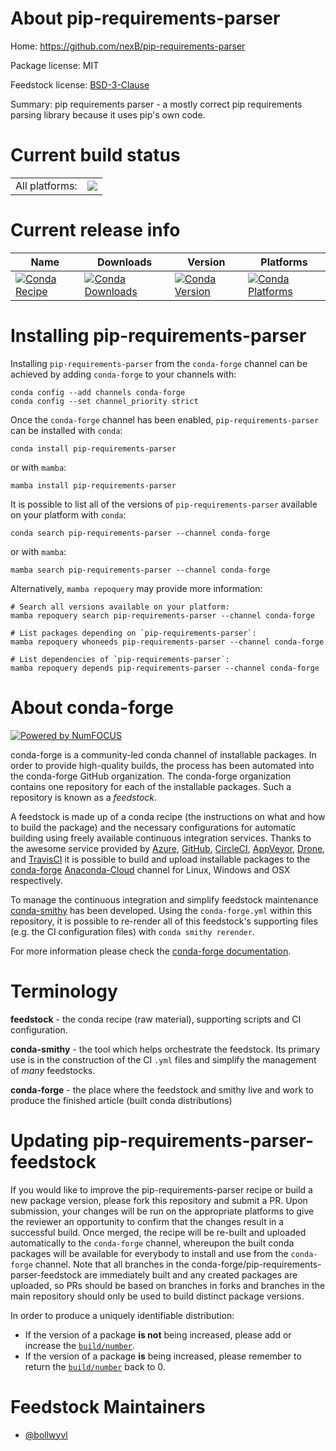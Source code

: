 About pip-requirements-parser
=============================

Home: https://github.com/nexB/pip-requirements-parser

Package license: MIT

Feedstock license: [BSD-3-Clause](https://github.com/conda-forge/pip-requirements-parser-feedstock/blob/main/LICENSE.txt)

Summary: pip requirements parser - a mostly correct pip requirements parsing library because it uses pip's own code.

Current build status
====================


<table><tr><td>All platforms:</td>
    <td>
      <a href="https://dev.azure.com/conda-forge/feedstock-builds/_build/latest?definitionId=15641&branchName=main">
        <img src="https://dev.azure.com/conda-forge/feedstock-builds/_apis/build/status/pip-requirements-parser-feedstock?branchName=main">
      </a>
    </td>
  </tr>
</table>

Current release info
====================

| Name | Downloads | Version | Platforms |
| --- | --- | --- | --- |
| [![Conda Recipe](https://img.shields.io/badge/recipe-pip--requirements--parser-green.svg)](https://anaconda.org/conda-forge/pip-requirements-parser) | [![Conda Downloads](https://img.shields.io/conda/dn/conda-forge/pip-requirements-parser.svg)](https://anaconda.org/conda-forge/pip-requirements-parser) | [![Conda Version](https://img.shields.io/conda/vn/conda-forge/pip-requirements-parser.svg)](https://anaconda.org/conda-forge/pip-requirements-parser) | [![Conda Platforms](https://img.shields.io/conda/pn/conda-forge/pip-requirements-parser.svg)](https://anaconda.org/conda-forge/pip-requirements-parser) |

Installing pip-requirements-parser
==================================

Installing `pip-requirements-parser` from the `conda-forge` channel can be achieved by adding `conda-forge` to your channels with:

```
conda config --add channels conda-forge
conda config --set channel_priority strict
```

Once the `conda-forge` channel has been enabled, `pip-requirements-parser` can be installed with `conda`:

```
conda install pip-requirements-parser
```

or with `mamba`:

```
mamba install pip-requirements-parser
```

It is possible to list all of the versions of `pip-requirements-parser` available on your platform with `conda`:

```
conda search pip-requirements-parser --channel conda-forge
```

or with `mamba`:

```
mamba search pip-requirements-parser --channel conda-forge
```

Alternatively, `mamba repoquery` may provide more information:

```
# Search all versions available on your platform:
mamba repoquery search pip-requirements-parser --channel conda-forge

# List packages depending on `pip-requirements-parser`:
mamba repoquery whoneeds pip-requirements-parser --channel conda-forge

# List dependencies of `pip-requirements-parser`:
mamba repoquery depends pip-requirements-parser --channel conda-forge
```


About conda-forge
=================

[![Powered by
NumFOCUS](https://img.shields.io/badge/powered%20by-NumFOCUS-orange.svg?style=flat&colorA=E1523D&colorB=007D8A)](https://numfocus.org)

conda-forge is a community-led conda channel of installable packages.
In order to provide high-quality builds, the process has been automated into the
conda-forge GitHub organization. The conda-forge organization contains one repository
for each of the installable packages. Such a repository is known as a *feedstock*.

A feedstock is made up of a conda recipe (the instructions on what and how to build
the package) and the necessary configurations for automatic building using freely
available continuous integration services. Thanks to the awesome service provided by
[Azure](https://azure.microsoft.com/en-us/services/devops/), [GitHub](https://github.com/),
[CircleCI](https://circleci.com/), [AppVeyor](https://www.appveyor.com/),
[Drone](https://cloud.drone.io/welcome), and [TravisCI](https://travis-ci.com/)
it is possible to build and upload installable packages to the
[conda-forge](https://anaconda.org/conda-forge) [Anaconda-Cloud](https://anaconda.org/)
channel for Linux, Windows and OSX respectively.

To manage the continuous integration and simplify feedstock maintenance
[conda-smithy](https://github.com/conda-forge/conda-smithy) has been developed.
Using the ``conda-forge.yml`` within this repository, it is possible to re-render all of
this feedstock's supporting files (e.g. the CI configuration files) with ``conda smithy rerender``.

For more information please check the [conda-forge documentation](https://conda-forge.org/docs/).

Terminology
===========

**feedstock** - the conda recipe (raw material), supporting scripts and CI configuration.

**conda-smithy** - the tool which helps orchestrate the feedstock.
                   Its primary use is in the construction of the CI ``.yml`` files
                   and simplify the management of *many* feedstocks.

**conda-forge** - the place where the feedstock and smithy live and work to
                  produce the finished article (built conda distributions)


Updating pip-requirements-parser-feedstock
==========================================

If you would like to improve the pip-requirements-parser recipe or build a new
package version, please fork this repository and submit a PR. Upon submission,
your changes will be run on the appropriate platforms to give the reviewer an
opportunity to confirm that the changes result in a successful build. Once
merged, the recipe will be re-built and uploaded automatically to the
`conda-forge` channel, whereupon the built conda packages will be available for
everybody to install and use from the `conda-forge` channel.
Note that all branches in the conda-forge/pip-requirements-parser-feedstock are
immediately built and any created packages are uploaded, so PRs should be based
on branches in forks and branches in the main repository should only be used to
build distinct package versions.

In order to produce a uniquely identifiable distribution:
 * If the version of a package **is not** being increased, please add or increase
   the [``build/number``](https://docs.conda.io/projects/conda-build/en/latest/resources/define-metadata.html#build-number-and-string).
 * If the version of a package **is** being increased, please remember to return
   the [``build/number``](https://docs.conda.io/projects/conda-build/en/latest/resources/define-metadata.html#build-number-and-string)
   back to 0.

Feedstock Maintainers
=====================

* [@bollwyvl](https://github.com/bollwyvl/)

